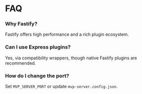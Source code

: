 # FAQ

### Why Fastify?
Fastify offers high performance and a rich plugin ecosystem.

### Can I use Express plugins?
Yes, via compatibility wrappers, though native Fastify plugins are recommended.

### How do I change the port?
Set `MVP_SERVER_PORT` or update `mvp-server.config.json`.
